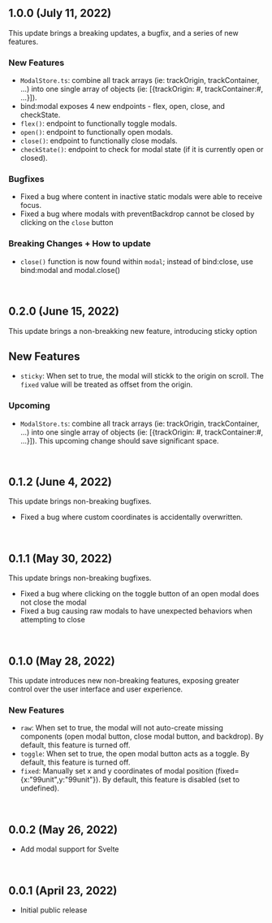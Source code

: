 ## 1.0.0 (July 11, 2022)
This update brings a breaking updates, a bugfix, and a series of new features.

### New Features
* `ModalStore.ts`: combine all track arrays (ie: trackOrigin, trackContainer, ...) into one single array of objects (ie: [{trackOrigin: #, trackContainer:#, ...}]).
* bind:modal exposes 4 new endpoints - flex, open, close, and checkState.
* `flex()`: endpoint to functionally toggle modals.
* `open()`: endpoint to functionally open modals.
* `close()`: endpoint to functionally close modals.
* `checkState()`: endpoint to check for modal state (if it is currently open or closed).

### Bugfixes
* Fixed a bug where content in inactive static modals were able to receive focus.
* Fixed a bug where modals with preventBackdrop cannot be closed by clicking on the `close` button

### Breaking Changes + How to update
* `close()` function is now found within `modal`; instead of bind:close, use bind:modal and modal.close()


<br/>


## 0.2.0 (June 15, 2022)
This update brings a non-breakking new feature, introducing sticky option 

## New Features
* `sticky`: When set to true, the modal will stickk to the origin on scroll. The `fixed` value will be treated as offset from the origin.

### Upcoming
* `ModalStore.ts`: combine all track arrays (ie: trackOrigin, trackContainer, ...) into one single array of objects (ie: [{trackOrigin: #, trackContainer:#, ...}]). This upcoming change should save significant space.


<br/>


## 0.1.2 (June 4, 2022)
This update brings non-breaking bugfixes.

* Fixed a bug where custom coordinates is accidentally overwritten.


<br/>


## 0.1.1 (May 30, 2022)
This update brings non-breaking bugfixes.

* Fixed a bug where clicking on the toggle button of an open modal does not close the modal
* Fixed a bug causing raw modals to have unexpected behaviors when attempting to close


<br/>


## 0.1.0 (May 28, 2022)
This update introduces new non-breaking features, exposing greater control over the user interface and user experience.

### New Features
* `raw`: When set to true, the modal will not auto-create missing components (open modal button, close modal button, and backdrop). By default, this feature is turned off.
* `toggle`: When set to true, the open modal button acts as a toggle. By default, this feature is turned off.
* `fixed`: Manually set x and y coordinates of modal position (fixed={x:"99unit",y:"99unit"}). By default, this feature is disabled (set to undefined).


<br/>


## 0.0.2 (May 26, 2022)

* Add modal support for Svelte


<br/>



## 0.0.1 (April 23, 2022)

* Initial public release